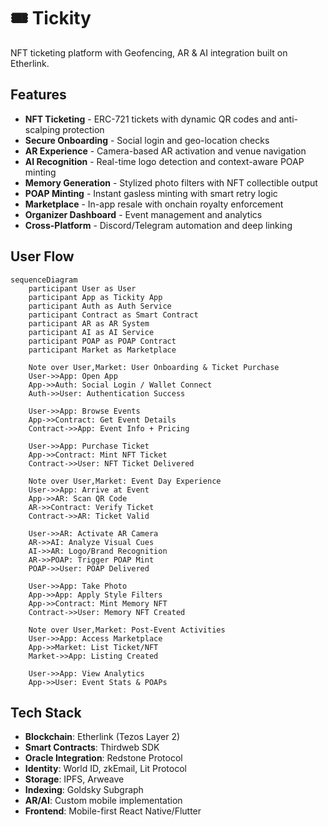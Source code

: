 # 🎟️ Tickity

NFT ticketing platform with Geofencing, AR & AI integration built on Etherlink.

## Features

- **NFT Ticketing** - ERC-721 tickets with dynamic QR codes and anti-scalping protection
- **Secure Onboarding** - Social login and geo-location checks
- **AR Experience** - Camera-based AR activation and venue navigation
- **AI Recognition** - Real-time logo detection and context-aware POAP minting
- **Memory Generation** - Stylized photo filters with NFT collectible output
- **POAP Minting** - Instant gasless minting with smart retry logic
- **Marketplace** - In-app resale with onchain royalty enforcement
- **Organizer Dashboard** - Event management and analytics
- **Cross-Platform** - Discord/Telegram automation and deep linking


## User Flow

```mermaid
sequenceDiagram
    participant User as User
    participant App as Tickity App
    participant Auth as Auth Service
    participant Contract as Smart Contract
    participant AR as AR System
    participant AI as AI Service
    participant POAP as POAP Contract
    participant Market as Marketplace

    Note over User,Market: User Onboarding & Ticket Purchase
    User->>App: Open App
    App->>Auth: Social Login / Wallet Connect
    Auth->>User: Authentication Success

    User->>App: Browse Events
    App->>Contract: Get Event Details
    Contract->>App: Event Info + Pricing

    User->>App: Purchase Ticket
    App->>Contract: Mint NFT Ticket
    Contract->>User: NFT Ticket Delivered

    Note over User,Market: Event Day Experience
    User->>App: Arrive at Event
    App->>AR: Scan QR Code
    AR->>Contract: Verify Ticket
    Contract->>AR: Ticket Valid

    User->>AR: Activate AR Camera
    AR->>AI: Analyze Visual Cues
    AI->>AR: Logo/Brand Recognition
    AR->>POAP: Trigger POAP Mint
    POAP->>User: POAP Delivered

    User->>App: Take Photo
    App->>App: Apply Style Filters
    App->>Contract: Mint Memory NFT
    Contract->>User: Memory NFT Created

    Note over User,Market: Post-Event Activities
    User->>App: Access Marketplace
    App->>Market: List Ticket/NFT
    Market->>App: Listing Created

    User->>App: View Analytics
    App->>User: Event Stats & POAPs
```

## Tech Stack

- **Blockchain**: Etherlink (Tezos Layer 2)
- **Smart Contracts**: Thirdweb SDK
- **Oracle Integration**: Redstone Protocol
- **Identity**: World ID, zkEmail, Lit Protocol
- **Storage**: IPFS, Arweave
- **Indexing**: Goldsky Subgraph
- **AR/AI**: Custom mobile implementation
- **Frontend**: Mobile-first React Native/Flutter

